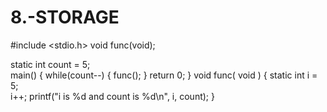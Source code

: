 # 8.-STORAGE
#include <stdio.h> 
 void func(void); 
  
static int count = 5;   	
  main() { 
   while(count--) 
   {       func(); 
   }    return 0; 
} 
 void func( void ) 
{ 
   static int i = 5;   
   i++; 
   printf("i is %d and count is %d\n", i, count); 
} 
